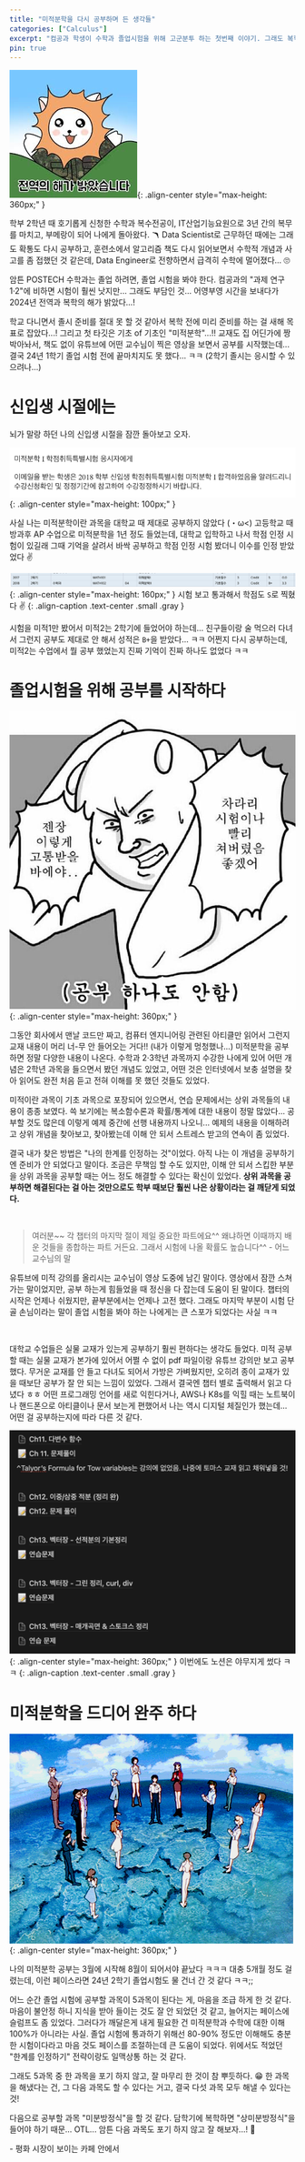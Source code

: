 ```yaml
---
title: "미적분학을 다시 공부하며 든 생각들"
categories: ["Calculus"]
excerpt: "컴공과 학생이 수학과 졸업시험을 위해 고군분투 하는 첫번째 이야기. 그래도 복학 하기 전에 미적분학은 끝냈다는 감동적인 이야기 🥺"
pin: true
---
```


![](/images/meme/my-military-service-done-sun.jpeg){: .align-center style="max-height: 360px;" }

학부 2학년 때 호기롭게 신청한 수학과 복수전공이, IT산업기능요원으로 3년 간의 복무를 마치고, 부메랑이 되어 나에게 돌아왔다. 🪃 Data Scientist로 근무하던 때에는 그래도 확통도 다시 공부하고, 훈련소에서 알고리즘 책도 다시 읽어보면서 수학적 개념과 사고를 좀 접했던 것 같은데, Data Engineer로 전향하면서 급격히 수학에 멀어졌다... 🙄

암튼 POSTECH 수학과는 졸업 하려면, 졸업 시험을 봐야 한다. 컴공과의 "과제 연구 1·2"에 비하면 시험이 훨씬 낫지만... 그래도 부담인 것... 어영부영 시간을 보내다가 2024년 전역과 복학의 해가 밝았다...!

학교 다니면서 졸시 준비를 절대 못 할 것 같아서 복학 전에 미리 준비를 하는 걸 새해 목표로 잡았다...! 그리고 첫 타깃은 기초 of 기초인 "미적분학"...!! 교재도 집 어딘가에 짱 박아놔서, 책도 없이 유튜브에 어떤 교수님이 찍은 영상을 보면서 공부를 시작했는데... 결국 24년 1학기 졸업 시험 전에 끝마치지도 못 했다... ㅋㅋ (2학기 졸시는 응시할 수 있으려나...)


# 신입생 시절에는

뇌가 말랑 하던 나의 신입생 시절을 잠깐 돌아보고 오자.

![](/images/mathematics/calculus-2/i-passed-the-test.png){: .align-center style="max-height: 100px;" }

사실 나는 미적분학이란 과목을 대학교 때 제대로 공부하지 않았다 (・ω<) 고등학교 때 방과후 AP 수업으로 미적분학을 1년 정도 들었는데, 대학교 입학하고 나서 학점 인정 시험이 있길래 그때 기억을 살려서 바싹 공부하고 학점 인정 시험 봤더니 이수를 인정 받았었다 ✌️

![](/images/mathematics/calculus-2/my-grade.png){: .align-center style="max-height: 160px;" }
시험 보고 통과해서 학점도 `S`로 찍혔다 ✌️
{: .align-caption .text-center .small .gray }

시험을 미적1만 봤어서 미적2는 2학기에 들었어야 하는데... 친구들이랑 술 먹으러 다녀서 그런지 공부도 제대로 안 해서 성적은 `B+`을 받았다... ㅋㅋ 어쩐지 다시 공부하는데, 미적2는 수업에서 뭘 공부 했었는지 진짜 기억이 진짜 하나도 없었다 ㅋㅋ

# 졸업시험을 위해 공부를 시작하다

![](/images/meme/give-me-the-test.jpeg){: .align-center style="max-height: 360px;" }

그동안 회사에서 맨날 코드만 짜고, 컴퓨터 엔지니어링 관련된 아티클만 읽어서 그런지 교재 내용이 머리 너-무 안 들어오는 거다!! (내가 이렇게 멍청했나...) 미적분학을 공부하면 정말 다양한 내용이 나온다. 수학과 2·3학년 과목까지 수강한 나에게 있어 어떤 개념은 2학년 과목을 들으면서 봤던 개념도 있었고, 어떤 것은 인터넷에서 보충 설명을 찾아 읽어도 완전 처음 듣고 전혀 이해를 못 했던 것들도 있었다.

미적이란 과목이 기초 과목으로 포장되어 있으면서, 연습 문제에서는 상위 과목들의 내용이 종종 보였다. 쓱 보기에는 복소함수론과 확률/통계에 대한 내용이 정말 많았다... 공부할 것도 많은데 이렇게 예제 중간에 선행 내용까지 나오니... 예제의 내용을 이해하려고 상위 개념을 찾아보고, 찾아봤는데 이해 안 되서 스트레스 받고의 연속이 좀 있었다.

결국 내가 찾은 방법은 "나의 한계를 인정하는 것"이었다. 아직 나는 이 개념을 공부하기엔 준비가 안 되었다고 말이다. 조금은 무책임 할 수도 있지만, 이해 안 되서 스킵한 부분을 상위 과목을 공부할 때는 어느 정도 해결할 수 있다는 확신이 있었다. **상위 과목을 공부하면 해결된다는 걸 아는 것만으로도 학부 때보단 훨씬 나은 상황이라는 걸 깨닫게 되었다.**

<br/>

> 여러분~~ 각 챕터의 마지막 절이 제일 중요한 파트에요^^ 왜냐하면 이때까지 배운 것들을 종합하는 파트 거든요. 그래서 시험에 나올 확률도 높습니다^^ - 어느 교수님의 말

유튜브에 미적 강의를 올리시는 교수님이 영상 도중에 남긴 말이다. 영상에서 잠깐 스쳐가는 말이었지만, 공부 하는게 힘들었을 때 정신을 다 잡는데 도움이 된 말이다. 챕터의 시작은 언제나 쉬웠지만, 끝부분에서는 언제나 고전 했다. 그래도 마지막 부분이 시험 단골 손님이라는 말이 졸업 시험을 봐야 하는 나에게는 큰 스포가 되었다는 사실 ㅋㅋ

<br/>

대학교 수업들은 실물 교재가 있는게 공부하기 훨씬 편하다는 생각도 들었다. 미적 공부할 때는 실물 교재가 본가에 있어서 어쩔 수 없이 pdf 파일이랑 유튜브 강의만 보고 공부 했다. 무거운 교재를 안 들고 다녀도 되어서 가방은 가벼웠지만, 오히려 종이 교재가 있을 때보단 공부가 잘 안 되는 느낌이 있었다. 그래서 결국엔 챕터 별로 출력해서 읽고 다녔다 ㅎㅎ 어떤 프로그래밍 언어를 새로 익힌다거나, AWS나 K8s를 익힐 때는 노트북이나 핸드폰으로 아티클이나 문서 보는게 편했어서 나는 역시 디지털 체질인가 했는데... 어떤 걸 공부하는지에 따라 다른 것 같다.

![](/images/mathematics/calculus-2/my-notion.png){: .align-center style="max-height: 360px;" }
이번에도 노션은 야무지게 썼다 ㅋㅋ
{: .align-caption .text-center .small .gray }

# 미적분학을 드디어 완주 하다

![](/images/meme/omedeto.gif){: .align-center style="max-height: 360px;" }

나의 미적분학 공부는 3월에 시작해 8월이 되어서야 끝났다 ㅋㅋㅋ 대충 5개월 정도 걸렸는데, 이런 페이스라면 24년 2학기 졸업시험도 물 건너 간 것 같다 ㅋㅋ;;

어느 순간 졸업 시험에 공부할 과목이 5과목이 된다는 게, 마음을 조급 하게 한 것 같다. 마음이 불안정 하니 지식을 받아 들이는 것도 잘 안 되었던 것 같고, 늘어지는 페이스에 슬럼프도 좀 있었다. 그러다가 깨달은게 내게 필요한 건 미적분학과 수학에 대한 이해 100%가 아니라는 사실. 졸업 시험에 통과하기 위해선 80-90% 정도만 이해해도 충분한 시험이다라고 마음 것도 페이스를 조절하는데 큰 도움이 되었다. 위에서도 적었던 "한계를 인정하기" 전략이랑도 일맥상통 하는 것 같다.

그래도 5과목 중 한 과목을 포기 하지 않고, 잘 마무리 한 것이 참 뿌듯하다. 😁 한 과목을 해냈다는 건, 그 다음 과목도 할 수 있다는 거고, 결국 다섯 과목 모두 해낼 수 있다는 것! 

다음으로 공부할 과목 "미분방정식"을 할 것 같다. 담학기에 복학하면 "상미분방정식"을 들어야 하기 때문... OTL... 암튼 다음 과목도 포기 하지 않고 잘 해보자...! 🏃

\- 평화 시장이 보이는 카페 안에서
